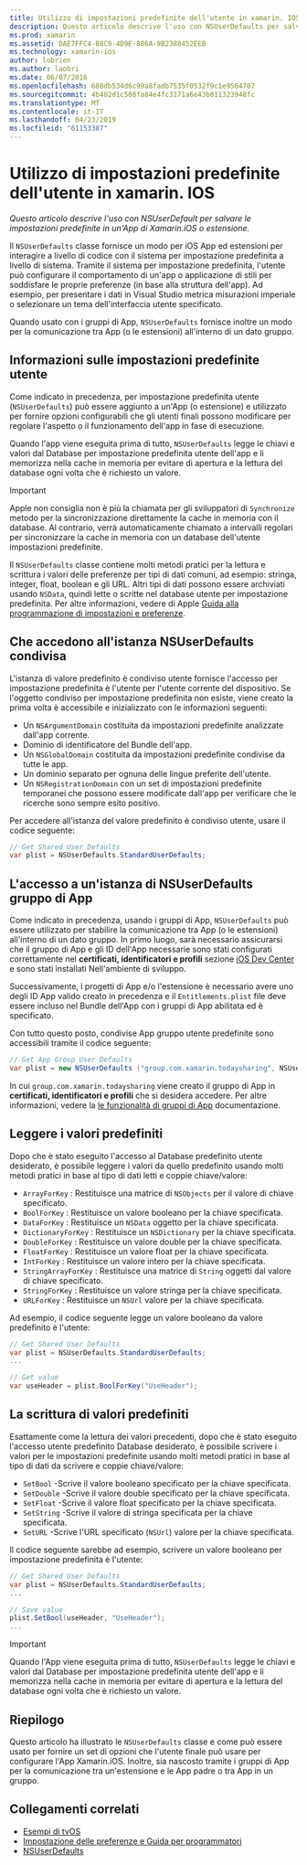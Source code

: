 ```yaml
---
title: Utilizzo di impostazioni predefinite dell'utente in xamarin. IOS
description: Questo articolo descrive l'uso con NSUserDefaults per salvare le impostazioni predefinite in un'estensione o app per Xamarin iOS. Descrive NSUserDefaults a livello generale e viene illustrato come leggere e scrivere i valori.
ms.prod: xamarin
ms.assetid: DAE7FFC4-B8C9-4D9E-886A-9B2388452EEB
ms.technology: xamarin-ios
author: lobrien
ms.author: laobri
ms.date: 06/07/2016
ms.openlocfilehash: 688db534d6c99a8fadb7535f0532f9c1e9564707
ms.sourcegitcommit: 4b402d1c508fa84e4fc3171a6e43b811323948fc
ms.translationtype: MT
ms.contentlocale: it-IT
ms.lasthandoff: 04/23/2019
ms.locfileid: "61153387"
---
```

# <a name="working-with-user-defaults-in-xamarinios"></a>Utilizzo di impostazioni predefinite dell'utente in xamarin. IOS

_Questo articolo descrive l'uso con NSUserDefault per salvare le impostazioni predefinite in un'App di Xamarin.iOS o estensione._


Il `NSUserDefaults` classe fornisce un modo per iOS App ed estensioni per interagire a livello di codice con il sistema per impostazione predefinita a livello di sistema. Tramite il sistema per impostazione predefinita, l'utente può configurare il comportamento di un'app o applicazione di stili per soddisfare le proprie preferenze (in base alla struttura dell'app). Ad esempio, per presentare i dati in Visual Studio metrica misurazioni imperiale o selezionare un tema dell'interfaccia utente specificato.

Quando usato con i gruppi di App, `NSUserDefaults` fornisce inoltre un modo per la comunicazione tra App (o le estensioni) all'interno di un dato gruppo.

<a name="About-User-Defaults" />

## <a name="about-user-defaults"></a>Informazioni sulle impostazioni predefinite utente

Come indicato in precedenza, per impostazione predefinita utente (`NSUserDefaults`) può essere aggiunto a un'App (o estensione) e utilizzato per fornire opzioni configurabili che gli utenti finali possono modificare per regolare l'aspetto o il funzionamento dell'app in fase di esecuzione.

Quando l'app viene eseguita prima di tutto, `NSUserDefaults` legge le chiavi e valori dal Database per impostazione predefinita utente dell'app e li memorizza nella cache in memoria per evitare di apertura e la lettura del database ogni volta che è richiesto un valore. 

> [!IMPORTANT]
> Apple non consiglia non è più la chiamata per gli sviluppatori di `Synchronize` metodo per la sincronizzazione direttamente la cache in memoria con il database. Al contrario, verrà automaticamente chiamato a intervalli regolari per sincronizzare la cache in memoria con un database dell'utente impostazioni predefinite.

Il `NSUserDefaults` classe contiene molti metodi pratici per la lettura e scrittura i valori delle preferenze per tipi di dati comuni, ad esempio: stringa, integer, float, boolean e gli URL. Altri tipi di dati possono essere archiviati usando `NSData`, quindi lette o scritte nel database utente per impostazione predefinita. Per altre informazioni, vedere di Apple [Guida alla programmazione di impostazioni e preferenze](https://developer.apple.com/library/mac/documentation/Cocoa/Conceptual/UserDefaults/Introduction/Introduction.html#//apple_ref/doc/uid/10000059i).

<a name="Accessing-the-Shared-NSUserDefaults-Instance" />

## <a name="accessing-the-shared-nsuserdefaults-instance"></a>Che accedono all'istanza NSUserDefaults condivisa 

L'istanza di valore predefinito è condiviso utente fornisce l'accesso per impostazione predefinita è l'utente per l'utente corrente del dispositivo. Se l'oggetto condiviso per impostazione predefinita non esiste, viene creato la prima volta è accessibile e inizializzato con le informazioni seguenti:

- Un `NSArgumentDomain` costituita da impostazioni predefinite analizzate dall'app corrente.
- Dominio di identificatore del Bundle dell'app.
- Un `NSGlobalDomain` costituita da impostazioni predefinite condivise da tutte le app.
- Un dominio separato per ognuna delle lingue preferite dell'utente.
- Un `NSRegistrationDomain` con un set di impostazioni predefinite temporanei che possono essere modificate dall'app per verificare che le ricerche sono sempre esito positivo.

Per accedere all'istanza del valore predefinito è condiviso utente, usare il codice seguente:

```csharp
// Get Shared User Defaults
var plist = NSUserDefaults.StandardUserDefaults;
```

<a name="Accessing-an-App-Group-NSUserDefaults-Instance" />

## <a name="accessing-an-app-group-nsuserdefaults-instance"></a>L'accesso a un'istanza di NSUserDefaults gruppo di App

Come indicato in precedenza, usando i gruppi di App, `NSUserDefaults` può essere utilizzato per stabilire la comunicazione tra App (o le estensioni) all'interno di un dato gruppo. In primo luogo, sarà necessario assicurarsi che il gruppo di App e gli ID dell'App necessarie sono stati configurati correttamente nel **certificati, identificatori e profili** sezione [iOS Dev Center](https://developer.apple.com/devcenter/ios/) e sono stati installati Nell'ambiente di sviluppo.

Successivamente, i progetti di App e/o l'estensione è necessario avere uno degli ID App valido creato in precedenza e il `Entitlements.plist` file deve essere incluso nel Bundle dell'App con i gruppi di App abilitata ed è specificato.

Con tutto questo posto, condivise App gruppo utente predefinite sono accessibili tramite il codice seguente:

```csharp
// Get App Group User Defaults
var plist = new NSUserDefaults ("group.com.xamarin.todaysharing", NSUserDefaultsType.SuiteName);
```

In cui `group.com.xamarin.todaysharing` viene creato il gruppo di App in **certificati, identificatori e profili** che si desidera accedere. Per altre informazioni, vedere la [le funzionalità di gruppi di App](~/ios/deploy-test/provisioning/capabilities/app-groups-capabilities.md) documentazione.

<a name="Reading-Default-Values" />

## <a name="reading-default-values"></a>Leggere i valori predefiniti

Dopo che è stato eseguito l'accesso al Database predefinito utente desiderato, è possibile leggere i valori da quello predefinito usando molti metodi pratici in base al tipo di dati letti e coppie chiave/valore:

- `ArrayForKey` : Restituisce una matrice di `NSObjects` per il valore di chiave specificato.
- `BoolForKey` : Restituisce un valore booleano per la chiave specificata.
- `DataForKey` : Restituisce un `NSData` oggetto per la chiave specificata.
- `DictionaryForKey` : Restituisce un `NSDictionary` per la chiave specificata.
- `DoubleForKey` : Restituisce un valore double per la chiave specificata.
- `FloatForKey` : Restituisce un valore float per la chiave specificata.
- `IntForKey` : Restituisce un valore intero per la chiave specificata.
- `StringArrayForKey` : Restituisce una matrice di `String` oggetti dal valore di chiave specificato.
- `StringForKey` : Restituisce un valore stringa per la chiave specificata.
- `URLForKey` : Restituisce un `NSUrl` valore per la chiave specificata.

Ad esempio, il codice seguente legge un valore booleano da valore predefinito è l'utente:

```csharp
// Get Shared User Defaults
var plist = NSUserDefaults.StandardUserDefaults;
...

// Get value
var useHeader = plist.BoolForKey("UseHeader");

```

<a name="Writing-Default-Values" />

## <a name="writing-default-values"></a>La scrittura di valori predefiniti

Esattamente come la lettura dei valori precedenti, dopo che è stato eseguito l'accesso utente predefinito Database desiderato, è possibile scrivere i valori per le impostazioni predefinite usando molti metodi pratici in base al tipo di dati da scrivere e coppie chiave/valore:

- `SetBool` -Scrive il valore booleano specificato per la chiave specificata.
- `SetDouble` -Scrive il valore double specificato per la chiave specificata.
- `SetFloat` -Scrive il valore float specificato per la chiave specificata.
- `SetString` -Scrive il valore di stringa specificata per la chiave specificata.
- `SetURL` -Scrive l'URL specificato (`NSUrl`) valore per la chiave specificata.

Il codice seguente sarebbe ad esempio, scrivere un valore booleano per impostazione predefinita è l'utente:

```csharp
// Get Shared User Defaults
var plist = NSUserDefaults.StandardUserDefaults;
...

// Save value
plist.SetBool(useHeader, "UseHeader");
...

```

> [!IMPORTANT]
> Quando l'App viene eseguita prima di tutto, `NSUserDefaults` legge le chiavi e valori dal Database per impostazione predefinita utente dell'app e li memorizza nella cache in memoria per evitare di apertura e la lettura del database ogni volta che è richiesto un valore.



<a name="Summary" />

## <a name="summary"></a>Riepilogo

Questo articolo ha illustrato le `NSUserDefaults` classe e come può essere usato per fornire un set di opzioni che l'utente finale può usare per configurare l'App Xamarin.iOS. Inoltre, sia nascosto tramite i gruppi di App per la comunicazione tra un'estensione e le App padre o tra App in un gruppo.


## <a name="related-links"></a>Collegamenti correlati

- [Esempi di tvOS](https://developer.xamarin.com/samples/tvos/all/)
- [Impostazione delle preferenze e Guida per programmatori](https://developer.apple.com/library/mac/documentation/Cocoa/Conceptual/UserDefaults/Introduction/Introduction.html#//apple_ref/doc/uid/10000059i)
- [NSUserDefaults](https://developer.apple.com/library/mac/documentation/Cocoa/Reference/Foundation/Classes/NSUserDefaults_Class/#//apple_ref/doc/constant_group/NSUserDefaults_Domains)
